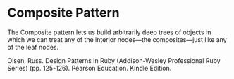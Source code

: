 
# Composite Pattern

The Composite pattern lets us build arbitrarily deep trees of objects in which we can treat any of the interior nodes—the composites—just like any of the leaf nodes.

Olsen, Russ. Design Patterns in Ruby (Addison-Wesley Professional Ruby Series) (pp. 125-126). Pearson Education. Kindle Edition. 

